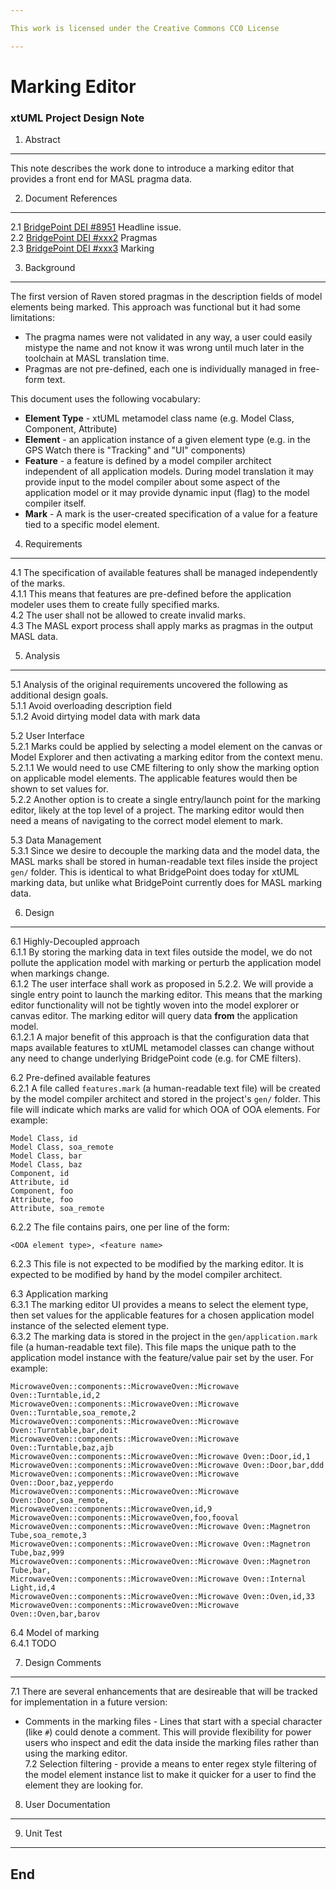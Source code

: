 ```yaml
---

This work is licensed under the Creative Commons CC0 License

---
```


# Marking Editor
### xtUML Project Design Note


1. Abstract
-----------
This note describes the work done to introduce a marking editor that provides a
front end for MASL pragma data.  

2. Document References
----------------------
<a id="2.1"></a>2.1 [BridgePoint DEI #8951](https://support.onefact.net/issues/8951) Headline issue.  
<a id="2.2"></a>2.2 [BridgePoint DEI #xxx2](https://support.onefact.net/issues/8416) Pragmas     
<a id="2.3"></a>2.3 [BridgePoint DEI #xxx3](https://support.onefact.net/issues/8360) Marking     

3. Background
-------------
The first version of Raven stored pragmas in the description fields of model 
elements being marked.  This approach was functional but it had some limitations:
* The pragma names were not validated in any way, a user could easily mistype the
name and not know it was wrong until much later in the toolchain at MASL translation time.  
* Pragmas are not pre-defined, each one is individually managed in free-form text.   

This document uses the following vocabulary:  
* __Element Type__ - xtUML metamodel class name (e.g. Model Class, Component, Attribute)  
* __Element__ - an application instance of a given element type (e.g. in the GPS Watch
 there is "Tracking" and "UI" components)   
* __Feature__ - a feature is defined by a model compiler architect independent of
  all application models.  During model translation it may provide input to the 
  model compiler about some aspect of the application model or it may provide
  dynamic input (flag) to the model compiler itself.  
* __Mark__ - A mark is the user-created specification of a value for a feature tied
  to a specific model element.  

4. Requirements
---------------
4.1  The specification of available features shall be managed independently of
  the marks.   
4.1.1  This means that features are pre-defined before the application modeler
  uses them to create fully specified marks.  
4.2  The user shall not be allowed to create invalid marks.  
4.3  The MASL export process shall apply marks as pragmas in the output MASL data.  
    
5. Analysis
-----------
5.1  Analysis of the original requirements uncovered the following as additional
  design goals.  
5.1.1  Avoid overloading description field  
5.1.2  Avoid dirtying model data with mark data  

5.2  User Interface  
5.2.1  Marks could be applied by selecting a model element on the canvas or 
  Model Explorer and then activating a marking editor from the context menu.
5.2.1.1  We would need to use CME filtering to only show the marking option on 
  applicable model elements.  The applicable features would then be shown to
  set values for.    
5.2.2  Another option is to create a single entry/launch point for the marking
  editor, likely at the top level of a project.  The marking editor would then 
  need a means of navigating to the correct model element to mark.  
      
5.3  Data Management  
5.3.1  Since we desire to decouple the marking data and the model data, the MASL
  marks shall be stored in human-readable text files inside the project ```gen/```
  folder.  This is identical to what BridgePoint does today for xtUML marking
  data, but unlike what BridgePoint currently does for MASL marking data.     


6. Design
---------
6.1  Highly-Decoupled approach  
6.1.1  By storing the marking data in text files outside the model, we do not 
  pollute the application model with marking or perturb the application model
  when markings change.  
6.1.2  The user interface shall work as proposed in 5.2.2.  We will provide a 
  single entry point to launch the marking editor.  This means that the
  marking editor functionality will not be tightly woven into the model explorer
  or canvas editor.  The marking editor will query data __from__ the application
  model.  
6.1.2.1  A major benefit of this approach is that the configuration data that 
  maps available features to xtUML metamodel classes can change without any need
  to change underlying BridgePoint code (e.g. for CME filters).  

6.2  Pre-defined available features  
6.2.1  A file called ```features.mark``` (a human-readable text file) will be 
  created by the model compiler architect and stored in the project's ```gen/```
  folder.  This file will indicate which marks are valid for which OOA of OOA 
  elements.  For example:  
```
Model Class, id
Model Class, soa_remote
Model Class, bar
Model Class, baz  
Component, id
Attribute, id
Component, foo
Attribute, foo
Attribute, soa_remote
```
6.2.2  The file contains pairs, one per line of the form:
```
<OOA element type>, <feature name>
```   
6.2.3  This file is not expected to be modified by the marking editor.  It is
  expected to be modified by hand by the model compiler architect.   
  
6.3  Application marking   
6.3.1  The marking editor UI provides a means to select the element type, then
  set values for the applicable features for a chosen application model 
  instance of the selected element type.  
6.3.2  The marking data is stored in the project in the ```gen/application.mark```
  file (a human-readable text file).  This file maps the unique path to the 
  application model instance with the feature/value pair set by the user.  For
  example:   
```
MicrowaveOven::components::MicrowaveOven::Microwave Oven::Turntable,id,2
MicrowaveOven::components::MicrowaveOven::Microwave Oven::Turntable,soa_remote,2
MicrowaveOven::components::MicrowaveOven::Microwave Oven::Turntable,bar,doit
MicrowaveOven::components::MicrowaveOven::Microwave Oven::Turntable,baz,ajb
MicrowaveOven::components::MicrowaveOven::Microwave Oven::Door,id,1
MicrowaveOven::components::MicrowaveOven::Microwave Oven::Door,bar,ddd
MicrowaveOven::components::MicrowaveOven::Microwave Oven::Door,baz,yepperdo
MicrowaveOven::components::MicrowaveOven::Microwave Oven::Door,soa_remote,
MicrowaveOven::components::MicrowaveOven,id,9
MicrowaveOven::components::MicrowaveOven,foo,fooval
MicrowaveOven::components::MicrowaveOven::Microwave Oven::Magnetron Tube,soa_remote,3
MicrowaveOven::components::MicrowaveOven::Microwave Oven::Magnetron Tube,baz,999
MicrowaveOven::components::MicrowaveOven::Microwave Oven::Magnetron Tube,bar,
MicrowaveOven::components::MicrowaveOven::Microwave Oven::Internal Light,id,4
MicrowaveOven::components::MicrowaveOven::Microwave Oven::Oven,id,33
MicrowaveOven::components::MicrowaveOven::Microwave Oven::Oven,bar,barov
```   
    
6.4  Model of marking  
6.4.1  TODO  
  
  

7. Design Comments
------------------
7.1  There are several enhancements that are desireable that will be tracked for
  implementation in a future version:   
  * Comments in the marking files - Lines that start with a special character
  (like ```#```) could denote a comment.  This will provide flexibility for 
  power users who inspect and edit the data inside the marking files rather than
  using the marking editor.   
7.2  Selection filtering - provide a means to enter regex style filtering of the
  model element instance list to make it quicker for a user to find the element
  they are looking for.   
   
8. User Documentation
---------------------

9. Unit Test
------------

End
---


